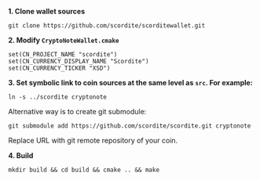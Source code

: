 **1. Clone wallet sources**

```
git clone https://github.com/scordite/scorditewallet.git
```

**2. Modify `CryptoNoteWallet.cmake`**
 
```
set(CN_PROJECT_NAME "scordite")
set(CN_CURRENCY_DISPLAY_NAME "Scordite")
set(CN_CURRENCY_TICKER "XSD")
```

**3. Set symbolic link to coin sources at the same level as `src`. For example:**

```
ln -s ../scordite cryptonote
```

Alternative way is to create git submodule:

```
git submodule add https://github.com/scordite/scordite.git cryptonote
```

Replace URL with git remote repository of your coin.

**4. Build**

```
mkdir build && cd build && cmake .. && make
```

